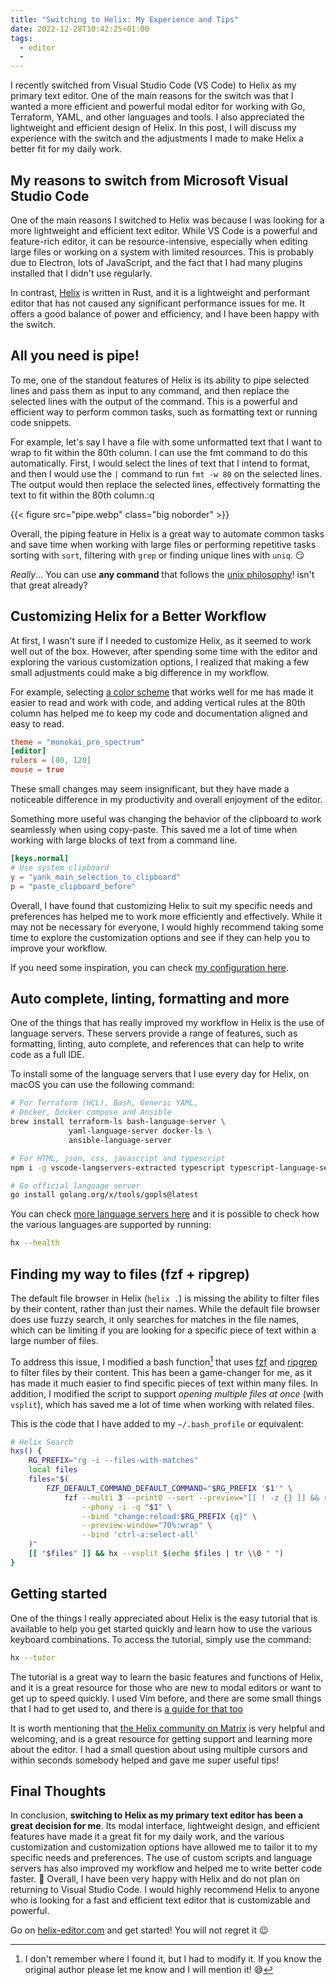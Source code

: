 ```yaml
---
title: "Switching to Helix: My Experience and Tips"
date: 2022-12-28T10:42:25+01:00
tags:
  - editor
  - 
---
```

I recently switched from Visual Studio Code (VS Code) to Helix as my primary
text editor. One of the main reasons for the switch was that I wanted a more
efficient and powerful modal editor for working with Go, Terraform, YAML, and
other languages and tools. I also appreciated the lightweight and efficient
design of Helix. In this post, I will discuss my experience with the switch and
the adjustments I made to make Helix a better fit for my daily work.

<!--more-->

## My reasons to switch from Microsoft Visual Studio Code
One of the main reasons I switched to Helix was because I was looking for a more
lightweight and efficient text editor. While VS Code is a powerful and
feature-rich editor, it can be resource-intensive, especially when editing large
files or working on a system with limited resources. This is probably due to
Electron, lots of JavaScript, and the fact that I had many plugins installed
that I didn't use regularly.

In contrast, [Helix](http://helix-editor.com/) is written in Rust, and it is a
lightweight and performant editor that has not caused any significant
performance issues for me. It offers a good balance of power and efficiency, and
I have been happy with the switch.

## All you need is pipe!
To me, one of the standout features of Helix is its ability to pipe selected
lines and pass them as input to any command, and then replace the selected lines
with the output of the command. This is a powerful and efficient way to perform
common tasks, such as formatting text or running code snippets.

For example, let's say I have a file with some unformatted text that I want to
wrap to fit within the 80th column.  I can use the fmt command to do this
automatically. First, I would select the lines of text that I intend to format,
and then I would use the `|` command to run `fmt -w 80` on the selected lines.
The output would then replace the selected lines, effectively formatting the
text to fit within the 80th column.:q

{{< figure src="pipe.webp" class="big noborder" >}}

Overall, the piping feature in Helix is a great way to automate common tasks and
save time when working with large files or performing repetitive tasks sorting
with `sort`, filtering with `grep` or finding unique lines with `uniq`. :smirk:

_Really_... You can use **any command** that follows the 
[unix philosophy](https://en.wikipedia.org/wiki/Unix_philosophy)! isn't that 
great already?

## Customizing Helix for a Better Workflow
At first, I wasn't sure if I needed to customize Helix, as it seemed to work
well out of the box. However, after spending some time with the editor and
exploring the various customization options, I realized that making a few small
adjustments could make a big difference in my workflow.

For example, selecting 
[a color scheme](https://github.com/helix-editor/helix/wiki/Themes) that works
well for me has made it easier to read and work with code, and adding vertical
rules at the 80th column has helped me to keep my code and documentation aligned
and easy to read.

```toml
theme = "monokai_pro_spectrum"
[editor]
rulers = [80, 120]
mouse = true
```

These small changes may seem insignificant, but they have made a noticeable
difference in my productivity and overall enjoyment of the editor.

Something more useful was changing the behavior of the clipboard to work
seamlessly when using copy-paste. This saved me a lot of time when working with
large blocks of text from a command line.

```toml
[keys.normal]
# Use system clipboard
y = "yank_main_selection_to_clipboard"
p = "paste_clipboard_before"
```

Overall, I have found that customizing Helix to suit my specific needs and
preferences has helped me to work more efficiently and effectively. While it may
not be necessary for everyone, I would highly recommend taking some time to
explore the customization options and see if they can help you to improve your
workflow.

If you need some inspiration, you can check
[my configuration here](https://gitlab.com/-/snippets/2476731).

## Auto complete, linting, formatting and more
One of the things that has really improved my workflow in Helix is the use of
language servers. These servers provide a range of features, such as formatting,
linting, auto complete, and references that can help to write code as a full 
IDE.

To install some of the language servers that I use every day for Helix, on macOS
you can use the following command:

```bash
# For Terraform (HCL), Bash, Generic YAML, 
# Docker, Docker compose and Ansible
brew install terraform-ls bash-language-server \
             yaml-language-server docker-ls \
             ansible-language-server

# For HTML, json, css, javascript and typescript
npm i -g vscode-langservers-extracted typescript typescript-language-server

# Go official language server
go install golang.org/x/tools/gopls@latest
```

You can check [more language servers here](https://github.com/helix-editor/helix/wiki/How-to-install-the-default-language-servers)
and it is possible to check how the various languages are supported by running:

```bash
hx --health
```

## Finding my way to files (fzf + ripgrep)
The default file browser in Helix (`helix .`) is missing the ability to filter
files by their content, rather than just their names. While the default file
browser does use fuzzy search, it only searches for matches in the file names,
which can be limiting if you are looking for a specific piece of text within a
large number of files.

To address this issue, I modified a bash function[^copy-pasta] that uses
[fzf](https://github.com/junegunn/fzf) and 
[ripgrep](https://github.com/BurntSushi/ripgrep) to filter files by their
content. This has been a game-changer for me, as it has made it much easier to
find specific pieces of text within many files. In addition, I modified the
script to support _opening multiple files at once_ (with `vsplit`), which has
saved me a lot of time when working with related files.

This is the code that I have added to my `~/.bash_profile` or equivalent:

```bash
# Helix Search
hxs() {
	RG_PREFIX="rg -i --files-with-matches"
	local files
	files="$(
		FZF_DEFAULT_COMMAND_DEFAULT_COMMAND="$RG_PREFIX '$1'" \
			fzf --multi 3 --print0 --sort --preview="[[ ! -z {} ]] && rg --pretty --context 5 {q} {}" \
				--phony -i -q "$1" \
				--bind "change:reload:$RG_PREFIX {q}" \
				--preview-window="70%:wrap" \
				--bind 'ctrl-a:select-all'
	)"
	[[ "$files" ]] && hx --vsplit $(echo $files | tr \\0 " ")
}
```

[^copy-pasta]: I don't remember where I found it, but I had to modify it. If you
               know the original author please let me know and I will mention 
               it! :sweat_smile:

## Getting started
One of the things I really appreciated about Helix is the easy tutorial that is
available to help you get started quickly and learn how to use the various
keyboard combinations. To access the tutorial, simply use the command: 


```bash
hx --tutor
```

The tutorial is a great way to learn the basic features and functions of Helix,
and it is a great resource for those who are new to modal editors or want to get
up to speed quickly. I used Vim before, and there are some small things that I
had to get used to, and there is [a guide for that too](https://github.com/helix-editor/helix/wiki/Migrating-from-Vim)

It is worth mentioning that [the Helix community on Matrix](https://matrix.to/#/#helix-community:matrix.org) 
is very helpful and welcoming, and is a great resource for getting support 
and learning more about the editor. I had a small question about using multiple
cursors and within seconds somebody helped and gave me super useful tips!

## Final Thoughts 
In conclusion, **switching to Helix as my primary text editor has been a great
decision for me**. Its modal interface, lightweight design, and efficient
features have made it a great fit for my daily work, and the various
customization and customization options have allowed me to tailor it to my
specific needs and preferences. The use of custom scripts and language servers
has also improved my workflow and helped me to write better code faster.
:rocket: Overall, I have been very happy with Helix and do not plan on returning
to Visual Studio Code. I would highly recommend Helix to anyone who is looking
for a fast and efficient text editor that is customizable and powerful.

Go on [helix-editor.com](https://helix-editor.com) and get started! You will
not regret it :wink: